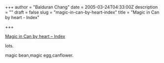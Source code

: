 +++
author = "Balduran Chang"
date = 2005-03-24T04:33:00Z
description = ""
draft = false
slug = "magic-in-can-by-heart-index"
title = "Magic in Can by heart - Index"

+++


[Magic in Can by heart – Index](http://canflower.com.hk/)

lots.  
  
magic bean,magic egg,canflower.

